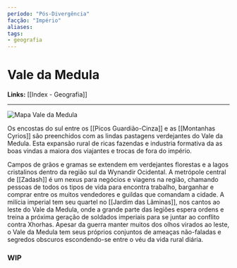 ```yaml
---
período: "Pós-Divergência"
facção: "Império" 
aliases: 
tags:
- geografia
---
```


# **Vale da Medula**

**Links:** [[Index - Geografia]]

---
![Mapa Vale da Medula](https://github.com/Iago31/Exandria-Players/blob/master/assets/Mapa%20Vale%20da%20Medula.png?raw=true)

Os encostas do sul entre os [[Picos Guardião-Cinza]] e as [[Montanhas Cyrios]] são preenchidos com as lindas pastagens verdejantes do Vale da Medula. Esta expansão rural de ricas fazendas e industria formativa da as boas vindas a maiora dos viajantes e trocas de fora do império.

Campos de grãos e gramas se extendem em verdejantes florestas e a lagos cristalinos dentro da região sul da Wynandir Ocidental. A metrópole central de [[Zadash]] é um nexus para negócios e viagens na região, chamando pessoas de todos os tipos de vida para encontra trabalho, barganhar e comprar entre os muitos vendedores e guildas que comandam a cidade. A milícia imperial tem seu quartel no [[Jardim das Lâminas]], nos cantos ao leste do Vale da Medula, onde a grande parte das legiões espera ordens e treina a próxima geração de soldados imperiais para se juntar ao conflito contra Xhorhas. Apesar da guerra manter muitos dos olhos virados ao leste, o Vale da Medula tem seus próprios conjuntos de ameaças não-faladas e segredos obscuros escondendo-se entre o véu da vida rural diária.

### **WIP**